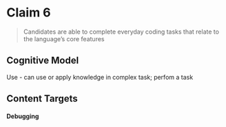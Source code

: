 # Claim 6

> Candidates are able to complete everyday coding tasks that relate to the language’s core features

## Cognitive Model

Use - can use or apply knowledge in complex task; perfom a task

## Content Targets

#### Debugging
